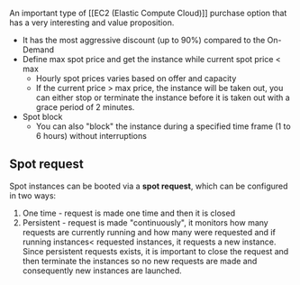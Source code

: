 An important type of [[EC2 (Elastic Compute Cloud)]] purchase option that has a very interesting and value proposition.

- It has the most aggressive discount (up to 90%) compared to the On-Demand
- Define max spot price and get the instance while current spot price < max
	- Hourly spot prices varies based on offer and capacity
	- If the current price > max price, the instance will be taken out, you can either stop or terminate the instance before it is taken out with a grace period of 2 minutes.
- Spot block
	- You can also "block" the instance during a specified time frame (1 to 6 hours) without interruptions

## Spot request

Spot instances can be booted via a **spot request**, which can be configured in two ways:
1. One time -  request is made one time and then it is closed
2. Persistent - request is made "continuously", it monitors how many requests are currently running and how many were requested and if running instances< requested instances, it requests a new instance.
Since persistent requests exists, it is important to close the request and then terminate the instances so no new requests are made and consequently new instances are launched.

